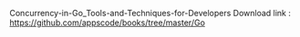 Concurrency-in-Go_Tools-and-Techniques-for-Developers
Download link :  https://github.com/appscode/books/tree/master/Go